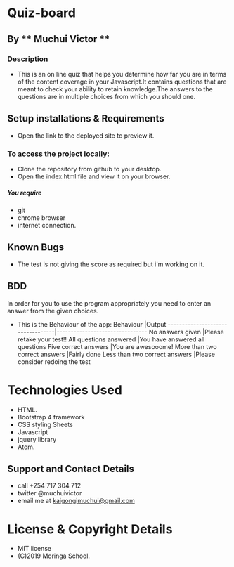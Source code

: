# Quiz-board
## By ** Muchui Victor **
### Description
* This is an on line quiz that helps you determine how far you are in terms of the content coverage in your Javascript.It contains questions that are meant to check your ability to retain knowledge.The answers to the questions are in multiple choices from which you should one.
## Setup installations & Requirements
* Open the link  to the deployed site to preview it.
### To access the project locally:
* Clone the repository from github to your desktop.
* Open the index.html file and view it on your browser.
##### You require
* git
* chrome browser
* internet connection.
## Known Bugs
* The test is not giving the score as required but i'm working on it.
## BDD
In order for you to use the program appropriately you need to enter an answer from the given choices.
* This is the Behaviour of the app:
Behaviour                         |Output
----------------------------------|--------------------------------
No answers given                  |Please retake your test!!
All questions answered            |You have answered all questions
Five correct answers              |You are awesooome!
More than two correct answers     |Fairly done
Less than two correct answers     |Please consider redoing the test
# Technologies Used
* HTML.
* Bootstrap 4 framework
* CSS styling Sheets
* Javascript
* jquery library
* Atom.
## Support and Contact Details
* call +254 717 304 712
* twitter @muchuivictor
* email me at kaigongimuchui@gmail.com
# License & Copyright Details
* MIT license
* (C)2019 Moringa School.
